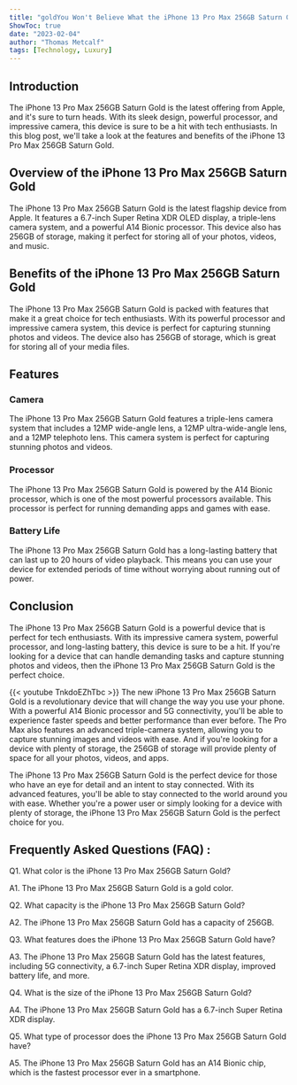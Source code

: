 ```yaml
---
title: "goldYou Won't Believe What the iPhone 13 Pro Max 256GB Saturn Gold Can Do!"
ShowToc: true 
date: "2023-02-04"
author: "Thomas Metcalf" 
tags: [Technology, Luxury]
---
```

## Introduction

The iPhone 13 Pro Max 256GB Saturn Gold is the latest offering from Apple, and it's sure to turn heads. With its sleek design, powerful processor, and impressive camera, this device is sure to be a hit with tech enthusiasts. In this blog post, we'll take a look at the features and benefits of the iPhone 13 Pro Max 256GB Saturn Gold.

## Overview of the iPhone 13 Pro Max 256GB Saturn Gold

The iPhone 13 Pro Max 256GB Saturn Gold is the latest flagship device from Apple. It features a 6.7-inch Super Retina XDR OLED display, a triple-lens camera system, and a powerful A14 Bionic processor. This device also has 256GB of storage, making it perfect for storing all of your photos, videos, and music.

## Benefits of the iPhone 13 Pro Max 256GB Saturn Gold

The iPhone 13 Pro Max 256GB Saturn Gold is packed with features that make it a great choice for tech enthusiasts. With its powerful processor and impressive camera system, this device is perfect for capturing stunning photos and videos. The device also has 256GB of storage, which is great for storing all of your media files.

## Features

### Camera

The iPhone 13 Pro Max 256GB Saturn Gold features a triple-lens camera system that includes a 12MP wide-angle lens, a 12MP ultra-wide-angle lens, and a 12MP telephoto lens. This camera system is perfect for capturing stunning photos and videos.

### Processor

The iPhone 13 Pro Max 256GB Saturn Gold is powered by the A14 Bionic processor, which is one of the most powerful processors available. This processor is perfect for running demanding apps and games with ease.

### Battery Life

The iPhone 13 Pro Max 256GB Saturn Gold has a long-lasting battery that can last up to 20 hours of video playback. This means you can use your device for extended periods of time without worrying about running out of power.

## Conclusion

The iPhone 13 Pro Max 256GB Saturn Gold is a powerful device that is perfect for tech enthusiasts. With its impressive camera system, powerful processor, and long-lasting battery, this device is sure to be a hit. If you're looking for a device that can handle demanding tasks and capture stunning photos and videos, then the iPhone 13 Pro Max 256GB Saturn Gold is the perfect choice.

{{< youtube TnkdoEZhTbc >}} 
The new iPhone 13 Pro Max 256GB Saturn Gold is a revolutionary device that will change the way you use your phone. With a powerful A14 Bionic processor and 5G connectivity, you'll be able to experience faster speeds and better performance than ever before. The Pro Max also features an advanced triple-camera system, allowing you to capture stunning images and videos with ease. And if you're looking for a device with plenty of storage, the 256GB of storage will provide plenty of space for all your photos, videos, and apps.

The iPhone 13 Pro Max 256GB Saturn Gold is the perfect device for those who have an eye for detail and an intent to stay connected. With its advanced features, you'll be able to stay connected to the world around you with ease. Whether you're a power user or simply looking for a device with plenty of storage, the iPhone 13 Pro Max 256GB Saturn Gold is the perfect choice for you.

## Frequently Asked Questions (FAQ) :
Q1. What color is the iPhone 13 Pro Max 256GB Saturn Gold?

A1. The iPhone 13 Pro Max 256GB Saturn Gold is a gold color.

Q2. What capacity is the iPhone 13 Pro Max 256GB Saturn Gold?

A2. The iPhone 13 Pro Max 256GB Saturn Gold has a capacity of 256GB.

Q3. What features does the iPhone 13 Pro Max 256GB Saturn Gold have?

A3. The iPhone 13 Pro Max 256GB Saturn Gold has the latest features, including 5G connectivity, a 6.7-inch Super Retina XDR display, improved battery life, and more.

Q4. What is the size of the iPhone 13 Pro Max 256GB Saturn Gold?

A4. The iPhone 13 Pro Max 256GB Saturn Gold has a 6.7-inch Super Retina XDR display.

Q5. What type of processor does the iPhone 13 Pro Max 256GB Saturn Gold have?

A5. The iPhone 13 Pro Max 256GB Saturn Gold has an A14 Bionic chip, which is the fastest processor ever in a smartphone.



